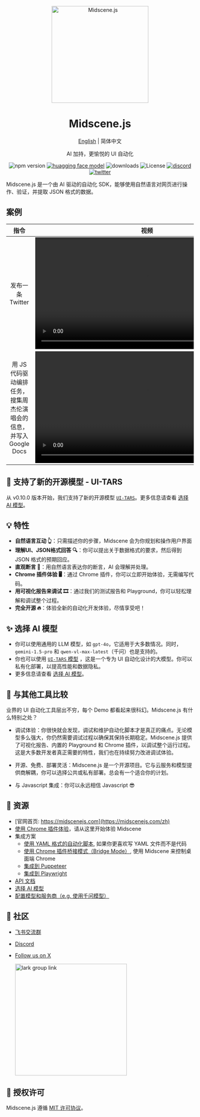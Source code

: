<p align="center">
  <img alt="Midscene.js"  width="260" src="https://github.com/user-attachments/assets/f60de3c1-dd6f-4213-97a1-85bf7c6e79e4">
</p>

<h1 align="center">Midscene.js</h1>
<div align="center">

[English](./README.md) | 简体中文

</div>

<p align="center">
  AI 加持，更愉悦的 UI 自动化
</p>

<p align="center">
  <img src="https://img.shields.io/npm/v/@midscene/web?style=flat-square&color=00a8f0" alt="npm version" />
  <a href="https://huggingface.co/bytedance-research/UI-TARS-7B-SFT"><img src="https://img.shields.io/badge/%F0%9F%A4%97-UI%20TARS%20Models-yellow" alt="huagging face model" /></a>
  <img src="https://img.shields.io/npm/dm/@midscene/web.svg?style=flat-square&color=00a8f0" alt="downloads" />
  <img src="https://img.shields.io/badge/License-MIT-blue.svg?style=flat-square&color=00a8f0" alt="License" />
  <a href="https://discord.gg/AFHJBdnn"><img src="https://img.shields.io/discord/1328277792730779648?color=7289DA&label=Discord&logo=discord&logoColor=white" alt="discord" /></a>
  <a href="https://x.com/midscene_ai"><img src="https://img.shields.io/twitter/follow/midscene_ai" alt="twitter" /></a>
</p>

Midscene.js 是一个由 AI 驱动的自动化 SDK，能够使用自然语言对网页进行操作、验证，并提取 JSON 格式的数据。

## 案例

| 指令  | 视频 |
| :---:  | :---: |
| 发布一条 Twitter      |    <video src="https://github.com/user-attachments/assets/bb3d695a-fbff-4af1-b6cc-5e967c07ccee" height="300" />    |
| 用 JS 代码驱动编排任务，搜集周杰伦演唱会的信息，并写入 Google Docs   | <video src="https://github.com/user-attachments/assets/75474138-f51f-4c54-b3cf-46d61d059999" height="300" />        |



## 📢 支持了新的开源模型 - UI-TARS

从 v0.10.0 版本开始，我们支持了新的开源模型 [`UI-TARS`](https://github.com/bytedance/ui-tars)。更多信息请查看 [选择 AI 模型](https://midscenejs.com/zh/choose-a-model)。

## 💡 特性

- **自然语言互动 👆**：只需描述你的步骤，Midscene 会为你规划和操作用户界面
- **理解UI、JSON格式回答 🔍**：你可以提出关于数据格式的要求，然后得到 JSON 格式的预期回应。
- **直观断言 🤔**：用自然语言表达你的断言，AI 会理解并处理。
- **Chrome 插件体验 🖥️**：通过 Chrome 插件，你可以立即开始体验，无需编写代码。
- **用可视化报告来调试 🎞️**：通过我们的测试报告和 Playground，你可以轻松理解和调试整个过程。
- **完全开源 🔥**：体验全新的自动化开发体验，尽情享受吧！

## ✨ 选择 AI 模型 

- 你可以使用通用的 LLM 模型，如 `gpt-4o`，它适用于大多数情况。同时，`gemini-1.5-pro` 和 `qwen-vl-max-latest`（千问）也是支持的。
- 你也可以使用 [`UI-TARS` 模型](https://github.com/bytedance/ui-tars) ，这是一个专为 UI 自动化设计的大模型。你可以私有化部署，以提高性能和数据隐私。
- 更多信息请查看 [选择 AI 模型](https://midscenejs.com/zh/choose-a-model)。

## 👀 与其他工具比较

业界的 UI 自动化工具层出不穷，每个 Demo 都看起来很科幻。Midscene.js 有什么特别之处？

* 调试体验：你很快就会发现，调试和维护自动化脚本才是真正的痛点。无论模型多么强大，你仍然需要调试过程以确保其保持长期稳定。Midscene.js 提供了可视化报告、内置的 Playground 和 Chrome 插件，以调试整个运行过程。这是大多数开发者真正需要的特性，我们也在持续努力改进调试体验。

* 开源、免费、部署灵活：Midscene.js 是一个开源项目。它与云服务和模型提供商解耦，你可以选择公共或私有部署。总会有一个适合你的计划。

* 与 Javascript 集成：你可以永远相信 Javascript 😎

## 📄 资源

* [官网首页: https://midscenejs.com](https://midscenejs.com/zh)
* [使用 Chrome 插件体验](https://midscenejs.com/zh/quick-experience.html)，请从这里开始体验 Midscene 
* 集成方案
  * [使用 YAML 格式的自动化脚本](https://midscenejs.com/zh/automate-with-scripts-in-yaml.html), 如果你更喜欢写 YAML 文件而不是代码
  * [使用 Chrome 插件桥接模式（Bridge Mode）](https://midscenejs.com/zh/bridge-mode-by-chrome-extension.html), 使用 Midscene 来控制桌面端 Chrome 
  * [集成到 Puppeteer](https://midscenejs.com/zh/integrate-with-puppeteer.html)
  * [集成到 Playwright](https://midscenejs.com/zh/integrate-with-playwright.html)
* [API 文档](https://midscenejs.com/zh/api.html)
* [选择 AI 模型](https://midscenejs.com/zh/choose-a-model.html)
* [配置模型和服务商（e.g. 使用千问模型）](https://midscenejs.com/zh/model-provider.html)

## 🤝 社区

* [飞书交流群](https://applink.larkoffice.com/client/chat/chatter/add_by_link?link_token=291q2b25-e913-411a-8c51-191e59aab14d)
* [Discord](https://discord.gg/XEYR3tmZ)
* [Follow us on X](https://x.com/midscene_ai)

  <img src="https://github.com/user-attachments/assets/211b05c9-3ccd-4f52-b798-f3a7f51330ed" alt="lark group link" width="300" />


## 📝 授权许可

Midscene.js 遵循 [MIT 许可协议](https://github.com/web-infra-dev/midscene/blob/main/LICENSE)。
